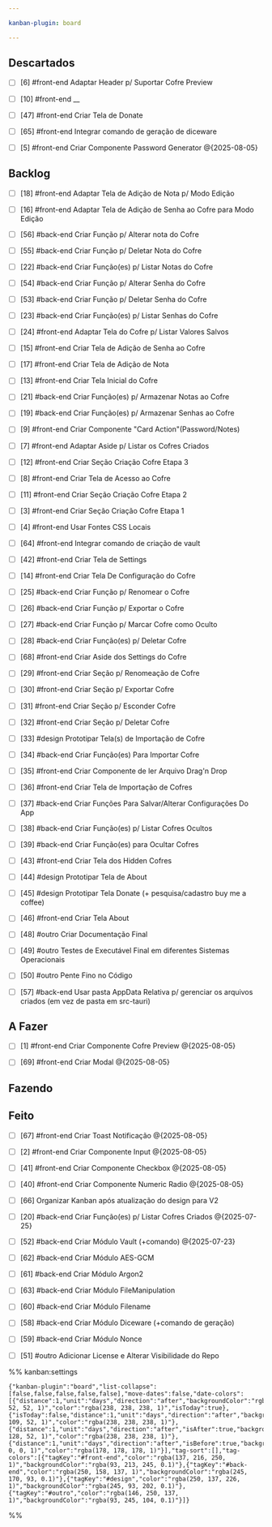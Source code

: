 ```yaml
---

kanban-plugin: board

---
```


## Descartados

- [ ] [6] #front-end  Adaptar Header p/ Suportar Cofre Preview
- [ ] [10] #front-end __
- [ ] [47] #front-end Criar Tela de Donate
- [ ] [65] #front-end Integrar comando de geração de diceware
- [ ] [5] #front-end Criar Componente Password Generator @{2025-08-05}


## Backlog

- [ ] [18] #front-end Adaptar Tela de Adição de Nota p/ Modo Edição
- [ ] [16] #front-end  Adaptar Tela de Adição de Senha ao Cofre para Modo Edição
- [ ] [56] #back-end Criar Função p/ Alterar nota do Cofre
- [ ] [55] #back-end Criar Função p/ Deletar Nota do Cofre
- [ ] [22] #back-end Criar Função(es) p/ Listar Notas do Cofre
- [ ] [54] #back-end Criar Função p/ Alterar Senha do Cofre
- [ ] [53] #back-end Criar Função p/ Deletar Senha do Cofre
- [ ] [23] #back-end Criar Função(es) p/ Listar Senhas do Cofre
- [ ] [24] #front-end Adaptar Tela do Cofre p/ Listar Valores Salvos
- [ ] [15] #front-end  Criar Tela de Adição de Senha ao Cofre
- [ ] [17] #front-end Criar Tela de Adição de Nota
- [ ] [13] #front-end  Criar Tela Inicial do Cofre
- [ ] [21] #back-end Criar Função(es) p/ Armazenar Notas ao Cofre
- [ ] [19] #back-end Criar Função(es) p/ Armazenar Senhas ao Cofre
- [ ] [9] #front-end  Criar Componente "Card Action"(Password/Notes)
- [ ] [7] #front-end  Adaptar Aside p/ Listar os Cofres Criados
- [ ] [12] #front-end  Criar Seção Criação Cofre Etapa 3
- [ ] [8] #front-end  Criar Tela de Acesso ao Cofre
- [ ] [11] #front-end  Criar Seção Criação Cofre Etapa 2
- [ ] [3] #front-end Criar Seção Criação Cofre Etapa 1
- [ ] [4] #front-end Usar Fontes CSS Locais
- [ ] [64] #front-end Integrar comando de criação de vault
- [ ] [42] #front-end Criar Tela de Settings
- [ ] [14] #front-end  Criar Tela De Configuração do Cofre
- [ ] [25] #back-end Criar Função p/ Renomear o Cofre
- [ ] [26] #back-end Criar Função p/ Exportar o Cofre
- [ ] [27] #back-end Criar Função p/ Marcar Cofre como Oculto
- [ ] [28] #back-end Criar Função(es) p/ Deletar Cofre
- [ ] [68] #front-end Criar Aside dos Settings do Cofre
- [ ] [29] #front-end Criar Seção p/ Renomeação de Cofre
- [ ] [30] #front-end Criar Seção p/ Exportar Cofre
- [ ] [31] #front-end Criar Seção p/ Esconder Cofre
- [ ] [32] #front-end Criar Seção p/ Deletar Cofre
- [ ] [33] #design Prototipar Tela(s) de Importação de Cofre
- [ ] [34] #back-end Criar Função(es) Para Importar Cofre
- [ ] [35] #front-end Criar Componente de ler Arquivo Drag'n Drop
- [ ] [36] #front-end  Criar Tela de Importação de Cofres
- [ ] [37] #back-end Criar Funções Para Salvar/Alterar Configurações Do App
- [ ] [38] #back-end  Criar Função(es) p/ Listar Cofres Ocultos
- [ ] [39] #back-end Criar Função(es) para Ocultar Cofres
- [ ] [43] #front-end Criar Tela dos Hidden Cofres
- [ ] [44] #design Prototipar Tela de About
- [ ] [45] #design Prototipar Tela Donate (+ pesquisa/cadastro buy me a coffee)
- [ ] [46] #front-end Criar Tela About
- [ ] [48] #outro Criar Documentação Final
- [ ] [49] #outro Testes de Executável Final em diferentes Sistemas Operacionais
- [ ] [50] #outro Pente Fino no Código
- [ ] [57] #back-end Usar pasta AppData Relativa p/ gerenciar os arquivos criados (em vez de pasta em src-tauri)


## A Fazer

- [ ] [1] #front-end Criar Componente Cofre Preview @{2025-08-05}
- [ ] [69] #front-end Criar Modal @{2025-08-05}


## Fazendo



## Feito

- [ ] [67] #front-end Criar Toast Notificação @{2025-08-05}
- [ ] [2] #front-end  Criar Componente Input @{2025-08-05}
- [ ] [41] #front-end Criar Componente Checkbox @{2025-08-05}
- [ ] [40] #front-end Criar Componente Numeric Radio @{2025-08-05}
- [ ] [66] Organizar Kanban após atualização do design para V2
- [ ] [20] #back-end Criar Função(es) p/ Listar Cofres Criados @{2025-07-25}
- [ ] [52] #back-end Criar Módulo Vault (+comando) @{2025-07-23}
- [ ] [62] #back-end Criar Módulo AES-GCM
- [ ] [61] #back-end Criar Módulo Argon2
- [ ] [63] #back-end Criar Módulo FileManipulation
- [ ] [60] #back-end Criar Módulo Filename
- [ ] [58] #back-end Criar Módulo Diceware (+comando de geração)
- [ ] [59] #back-end Criar Módulo Nonce
- [ ] [51] #outro Adicionar License e Alterar Visibilidade do Repo




%% kanban:settings
```
{"kanban-plugin":"board","list-collapse":[false,false,false,false,false],"move-dates":false,"date-colors":[{"distance":1,"unit":"days","direction":"after","backgroundColor":"rgba(128, 52, 52, 1)","color":"rgba(238, 238, 238, 1)","isToday":true},{"isToday":false,"distance":1,"unit":"days","direction":"after","backgroundColor":"rgba(128, 109, 52, 1)","color":"rgba(238, 238, 238, 1)"},{"distance":1,"unit":"days","direction":"after","isAfter":true,"backgroundColor":"rgba(54, 128, 52, 1)","color":"rgba(238, 238, 238, 1)"},{"distance":1,"unit":"days","direction":"after","isBefore":true,"backgroundColor":"rgba(0, 0, 0, 1)","color":"rgba(178, 178, 178, 1)"}],"tag-sort":[],"tag-colors":[{"tagKey":"#front-end","color":"rgba(137, 216, 250, 1)","backgroundColor":"rgba(93, 213, 245, 0.1)"},{"tagKey":"#back-end","color":"rgba(250, 158, 137, 1)","backgroundColor":"rgba(245, 170, 93, 0.1)"},{"tagKey":"#design","color":"rgba(250, 137, 226, 1)","backgroundColor":"rgba(245, 93, 202, 0.1)"},{"tagKey":"#outro","color":"rgba(146, 250, 137, 1)","backgroundColor":"rgba(93, 245, 104, 0.1)"}]}
```
%%